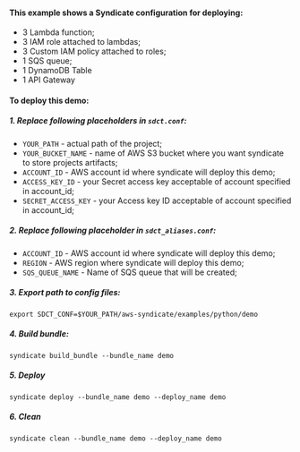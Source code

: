 #### This example shows a Syndicate configuration for deploying:
* 3 Lambda function;
* 3 IAM role attached to lambdas;
* 3 Custom IAM policy attached to roles;
* 1 SQS queue;
* 1 DynamoDB Table
* 1 API Gateway

#### To deploy this demo:

##### 1. Replace following placeholders in `sdct.conf`:
* `YOUR_PATH` - actual path of the project;
* `YOUR_BUCKET_NAME` - name of AWS S3 bucket where you want syndicate to store projects artifacts;
* `ACCOUNT_ID` - AWS account id where syndicate will deploy this demo;
* `ACCESS_KEY_ID` - your Secret access key acceptable of account specified in account_id;
* `SECRET_ACCESS_KEY` - your Access key ID acceptable of account specified in account_id;

##### 2. Replace following placeholder in `sdct_aliases.conf`:
* `ACCOUNT_ID` - AWS account id where syndicate will deploy this demo;
* `REGION` - AWS region where syndicate will deploy this demo;
* `SQS_QUEUE_NAME` - Name of SQS queue that will be created;
   
##### 3. Export path to config files:
`export SDCT_CONF=$YOUR_PATH/aws-syndicate/examples/python/demo`

##### 4. Build bundle:
`syndicate build_bundle --bundle_name demo`

##### 5. Deploy
`syndicate deploy --bundle_name demo --deploy_name demo`


##### 6. Clean
`syndicate clean --bundle_name demo --deploy_name demo`